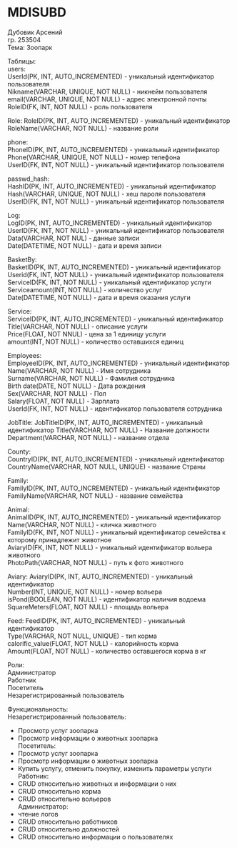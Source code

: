 # MDISUBD
Дубовик Арсений  
гр. 253504  
Тема: Зоопарк  

Таблицы:  
users:  
UserId(PK, INT, AUTO_INCREMENTED) - уникальный идентификатор пользователя  
Nikname(VARCHAR, UNIQUE, NOT NULL) - никнейм пользователя  
email(VARCHAR, UNIQUE, NOT NULL) - адрес электронной почты   
RoleID(FK, INT, NOT NULL) - роль пользователя  

Role:
RoleID(PK, INT, AUTO_INCREMENTED) - уникальный идентификатор
RoleName(VARCHAR, NOT NULL) - название роли

phone:  
PhoneID(PK, INT, AUTO_INCREMENTED) - уникальный идентификатор  
Phone(VARCHAR, UNIQUE, NOT NULL) - номер телефона  
UserID(FK, INT, NOT NULL) - уникальный идентификатор пользователя  

passwd_hash:  
HashID(PK, INT, AUTO_INCREMENTED) - уникальный идентификатор  
Hash(VARCHAR, UNIQUE, NOT NULL) - хеш пароля пользователя  
UserID(FK, INT, NOT NULL) - уникальный идентификатор пользователя  

Log:  
LogID(PK, INT, AUTO_INCREMENTED) - уникальный идентификатор  
UserID(FK, INT, NOT NULL) - уникальный идентификатор пользователя  
Data(VARCHAR, NOT NUL) - данные записи  
Date(DATETIME, NOT NULL) - дата и время записи  

BasketBy:  
BasketID(PK, INT, AUTO_INCREMENTED) - уникальный идентификатор  
Userid(FK, INT, NOT NULL) - уникальный идентификатор пользователя  
ServiceID(FK, INT, NOT NULL) - уникальный идентификатор услуги  
Serviceamount(INT, NOT NULL) - количество услуг  
Date(DATETIME, NOT NULL) - дата и время оказания услуги  

Service:  
ServiceID(PK, INT, AUTO_INCREMENTED) - уникальный идентификатор  
Title(VARCHAR, NOT NULL) - описание услуги  
Price(FLOAT, NOT NNUL) - цена за 1 единицу услуги  
amount(INT, NOT NULL) - количество оставшихся единиц  

Employees:  
EmployeeID(PK, INT, AUTO_INCREMENTED) - уникальный идентификатор  
Name(VARCHAR, NOT NULL) - Имя сотрудника  
Surname(VARCHAR, NOT NULL) - Фамилия сотрудника  
Birth date(DATE, NOT NULL) - Дата рождения  
Sex(VARCHAR, NOT NULL) - Пол  
Salary(FLOAT, NOT NULL) - Зарплата  
UserId(FK, INT, NOT NULL) - идентификатор пользователя сотрудника  

JobTitle:
JobTitleID(PK, INT, AUTO_INCREMENTED) - уникальный идентификатор
Title(VARCHAR, NOT NULL) - Название должности
Department(VARCHAR, NOT NULL) - название отдела

County:  
CountryID(PK, INT, AUTO_INCREMENTED) - уникальный идентификатор  
CountryName(VARCHAR, NOT NULL, UNIQUE) - название Страны  

Family:  
FamilyID(PK, INT, AUTO_INCREMENTED)  - уникальный идентификатор  
FamilyName(VARCHAR, NOT NULL) - название семейства  

Animal:  
AnimalID(PK, INT, AUTO_INCREMENTED) - уникальный идентификатор  
Name(VARCHAR, NOT NULL) - кличка животного  
FamilyID(FK, INT, NOT NULL) - уникальный идентификатор семейства к которому принадлежит животное  
AviaryID(FK, INT, NOT NULL) - уникальный идентификатор вольера животного  
PhotoPath(VARCHAR, NOT NULL) - путь к фото животного  

Aviary:
AviaryID(PK, INT, AUTO_INCREMENTED) - уникальный идентификатор  
Number(INT, UNIQUE, NOT NULL) - номер вольера  
isPond(BOOLEAN, NOT NULL) - идентификатор наличия водоема  
SquareMeters(FLOAT, NOT NULL) - площадь вольера  

Feed:
FeedID(PK, INT, AUTO_INCREMENTED) - уникальный идентификатор  
Type(VARCHAR, NOT NULL, UNIQUE) - тип корма  
calorific_value(FLOAT, NOT NULL) - калорийность корма  
Amount(FLOAT, NOT NULL) - количество оставшегося корма в кг  

Роли:  
Администратор  
Работник  
Посетитель  
Незарегистрированный пользователь  

Функциональность:  
Незарегистрированный пользователь:  
 - Просмотр услуг зоопарка  
 - Просмотр информации о животных зоопарка  
Посетитель:  
 - Просмотр услуг зоопарка  
 - Просмотр информации о животных зоопарка  
 - Купить услугу, отменить покупку, изменить параметры услуги  
Работник:  
 - CRUD относительно животных и информации о них  
 - CRUD относительно корма  
 - CRUD относительно вольеров  
Администратор:  
 - чтение логов  
 - CRUD относительно работников  
 - CRUD относительно должностей  
 - CRUD относительно информации о пользователях  





